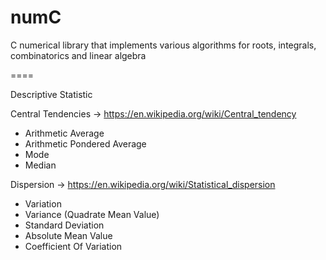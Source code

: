 numC
====

C numerical library that implements various algorithms for roots, integrals, combinatorics and linear algebra

====

Descriptive Statistic

Central Tendencies -> https://en.wikipedia.org/wiki/Central_tendency
- Arithmetic Average
- Arithmetic Pondered Average
- Mode
- Median


Dispersion -> https://en.wikipedia.org/wiki/Statistical_dispersion
- Variation
- Variance (Quadrate Mean Value)
- Standard Deviation
- Absolute Mean Value
- Coefficient Of Variation